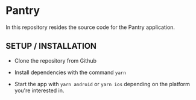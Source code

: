 # Pantry

In this repository resides the source code for the Pantry application.

## SETUP / INSTALLATION

* Clone the repository from Github

* Install dependencies with the command `yarn`

* Start the app with `yarn android` or `yarn ios` depending on the platform you're interested in.
